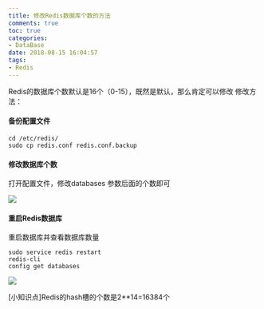 ```yaml
---
title: 修改Redis数据库个数的方法
comments: true
toc: true
categories:
- DataBase
date: 2018-08-15 16:04:57
tags:
- Redis
---
```

Redis的数据库个数默认是16个（0-15），既然是默认，那么肯定可以修改<!--more-->
修改方法：
#### 备份配置文件
```
cd /etc/redis/
sudo cp redis.conf redis.conf.backup
```

#### 修改数据库个数
打开配置文件，修改databases 参数后面的个数即可

![](https://pic3.zhimg.com/80/v2-491be7313f144f15b4ca67e5da8213e7_hd.jpg)

#### 重启Redis数据库
重启数据库并查看数据库数量
```
sudo service redis restart
redis-cli
config get databases
```
![](https://pic4.zhimg.com/80/v2-8a8b12e2f44d6eb58bdf61f3205c9b60_hd.jpg)

[小知识点]Redis的hash槽的个数是2**14=16384个

